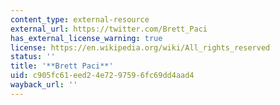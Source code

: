 ```yaml
---
content_type: external-resource
external_url: https://twitter.com/Brett_Paci
has_external_license_warning: true
license: https://en.wikipedia.org/wiki/All_rights_reserved
status: ''
title: '**Brett Paci**'
uid: c905fc61-eed2-4e72-9759-6fc69dd4aad4
wayback_url: ''
---
```

